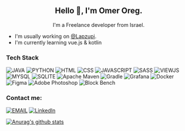 <p align="center">
    <h2 align="center"> Hello 👋, I'm Omer Oreg.</h2>
    <p align="center"> I'm a Freelance developer from Israel.</p>
</p>

* I'm usually working on <a href="https://github.com/Lapzupi">@Lapzupi</a>.
* I'm currently learning vue.js & kotlin
### Tech Stack
![JAVA](https://img.shields.io/badge/Java-ED8B00?style=for-the-badge&logo=openjdk&logoColor=white)
![PYTHON](https://img.shields.io/badge/Python-14354C?style=for-the-badge&logo=python&logoColor=white)
![HTML](https://img.shields.io/badge/HTML-239120?style=for-the-badge&logo=html5&logoColor=white)
![CSS](https://img.shields.io/badge/CSS-239120?&style=for-the-badge&logo=css3&logoColor=white)
![JAVASCRIPT](https://img.shields.io/badge/JavaScript-323330?style=for-the-badge&logo=javascript&logoColor=F7DF1E)
![SASS](https://img.shields.io/badge/Sass-CC6699?style=for-the-badge&logo=sass&logoColor=white)
![VIEWJS](https://img.shields.io/badge/Vue.js-35495E?style=for-the-badge&logo=vue.js&logoColor=4FC08D)
![MYSQL](https://img.shields.io/badge/MySQL-00000F?style=for-the-badge&logo=mysql&logoColor=white)
![SQLITE](https://img.shields.io/badge/SQLite-07405E?style=for-the-badge&logo=sqlite&logoColor=white)
![Apache Maven](https://img.shields.io/badge/Apache%20Maven-C71A36?style=for-the-badge&logo=Apache%20Maven&logoColor=white)
![Gradle](https://img.shields.io/badge/Gradle-02303A.svg?style=for-the-badge&logo=Gradle&logoColor=white)
![Grafana](https://img.shields.io/badge/grafana-%23F46800.svg?style=for-the-badge&logo=grafana&logoColor=white)
![Docker](https://img.shields.io/badge/docker-%230db7ed.svg?style=for-the-badge&logo=docker&logoColor=white)
![Figma](https://img.shields.io/badge/figma-%23F24E1E.svg?style=for-the-badge&logo=figma&logoColor=white)
![Adobe Photoshop](https://img.shields.io/badge/photoshop-%2331A8FF.svg?style=for-the-badge&logo=adobe%20photoshop&logoColor=white)
![Block Bench](https://img.shields.io/badge/Blockbench-212e3c?style=for-the-badge&logo=https://www.blockbench.net/_nuxt/dc80fd589cb46f0c5235e44375841ab2.svg&logoColor=white)

### Contact me:
[![EMAIL](https://img.shields.io/badge/Email-D14836?style=for-the-badge&logo=gmail&logoColor=white)](mailto:omeroreg@gmail.com)
[![LinkedIn](https://img.shields.io/badge/linkedin-%230077B5.svg?style=for-the-badge&logo=linkedin&logoColor=white)](https://www.linkedin.com/in/omer-oreg/)

[![Anurag's github stats](https://github-readme-stats.vercel.app/api?username=sarhatabaot&count_private=true&show_icons=true&theme=calm)](https://github.com/anuraghazra/github-readme-stats)
